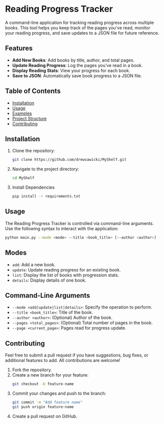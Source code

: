 # Reading Progress Tracker

A command-line application for tracking reading progress across multiple books. This tool helps you keep track of the pages you've read, monitor your reading progress, and save updates to a JSON file for future reference.

## Features

- **Add New Books**: Add books by title, author, and total pages.
- **Update Reading Progress**: Log the pages you’ve read in a book.
- **Display Reading Stats**: View your progress for each book.
- **Save to JSON**: Automatically save book progress to a JSON file.

## Table of Contents

- [Installation](#installation)
- [Usage](#usage)
- [Examples](#examples)
- [Project Structure](#project-structure)
- [Contributing](#contributing)

## Installation

1. Clone the repository:
    ```bash
    git clone https://github.com/drewsawicki/MyShelf.git
    ```
   
2. Navigate to the project directory:
    ```bash
    cd MyShelf
    ```

3. Install Dependencies
    ```bash
    pip install -r requirements.txt
    ```

## Usage
The Reading Progress Tracker is controlled via command-line arguments. Use the following syntax to interact with the application:

   ```bash
   python main.py --mode <mode> --title <book_title> [--author <author>] [--pages <total_pages>] --page <current_page>
   ```

## Modes
* `add`: Add a new book.
* `update`: Update reading progress for an existing book.
* `list`: Display the list of books with progression stats.
* `details`: Display details of one book.

## Command-Line Arguments
* `--mode <add|update|list|details>`: Specify the operation to perform.
* `--title <book_title>`: Title of the book.
* `--author <author>`: (Optional) Author of the book.
* `--pages <total_pages>`: (Optional) Total number of pages in the book.
* `--page <current_page>`: Pages read for progress update.

## Contributing
Feel free to submit a pull request if you have suggestions, bug fixes, or additional features to add. All contributions are welcome!

1. Fork the repository.
2. Create a new branch for your feature:
   ```bash
   git checkout -b feature-name
   ```
3. Commit your changes and push to the branch:
   ```bash
   git commit -m "Add feature name"
   git push origin feature-name
   ```
4. Create a pull request on GitHub.